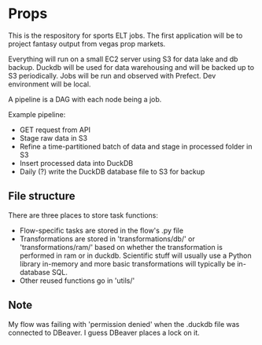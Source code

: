 # Props

This is the respository for sports ELT jobs. The first application will be to project fantasy output from vegas prop markets.

Everything will run on a small EC2 server using S3 for data lake and db backup. Duckdb will be used for data warehousing and will be backed up to S3 periodically. Jobs will be run and observed with Prefect. Dev environment will be local.

A pipeline is a DAG with each node being a job.

Example pipeline: 
- GET request from API
- Stage raw data in S3
- Refine a time-partitioned batch of data and stage in processed folder in S3
- Insert processed data into DuckDB
- Daily (?) write the DuckDB database file to S3 for backup

## File structure
There are three places to store task functions:
- Flow-specific tasks are stored in the flow's .py file
- Transformations are stored in 'transformations/db/' or 'transformations/ram/' based on whether the transformation is performed in ram or in duckdb. Scientific stuff will usually use a Python library in-memory and more basic transformations will typically be in-database SQL.
- Other reused functions go in 'utils/'

## Note
My flow was failing with 'permission denied' when the .duckdb file was connected to DBeaver. I guess DBeaver places a lock on it.

